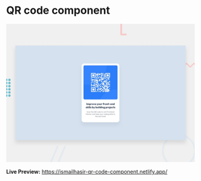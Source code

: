 # QR code component

![Design preview for the QR code component coding challenge](./preview.jpg)

**Live Preview:**
https://ismailhasir-qr-code-component.netlify.app/
